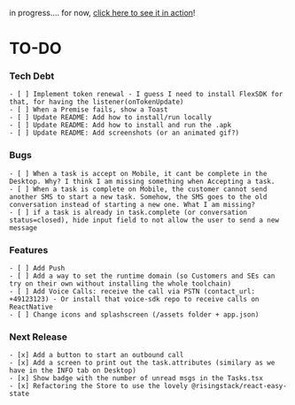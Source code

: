 in progress.... for now, [click here to see it in action](https://www.loom.com/share/91e174973bee4cf1bf873f46b8334a0c)!

# TO-DO

### Tech Debt

    - [ ] Implement token renewal - I guess I need to install FlexSDK for that, for having the listener(onTokenUpdate)
    - [ ] When a Premise fails, show a Toast
    - [ ] Update README: Add how to install/run locally
    - [ ] Update README: Add how to install and run the .apk
    - [ ] Update README: Add screenshots (or an animated gif?)

### Bugs

    - [ ] When a task is accept on Mobile, it cant be complete in the Desktop. Why? I think I am missing something when Accepting a task.
    - [ ] When a task is complete on Mobile, the customer cannot send another SMS to start a new task. Somehow, the SMS goes to the old conversation instead of starting a new one. What I am missing?
    - [ ] if a task is already in task.complete (or conversation status=closed), hide input field to not allow the user to send a new message

### Features

    - [ ] Add Push
    - [ ] Add a way to set the runtime domain (so Customers and SEs can try on their own without installing the whole toolchain)
    - [ ] Add Voice Calls: receive the call via PSTN (contact_url: +49123123) - Or install that voice-sdk repo to receive calls on ReactNative
    - [ ] Change icons and splashscreen (/assets folder + app.json)

### Next Release

    - [x] Add a button to start an outbound call
    - [x] Add a screen to print out the task.attributes (similary as we have in the INFO tab on Desktop)
    - [x] Show badge with the number of unread msgs in the Tasks.tsx
    - [x] Refactoring the Store to use the lovely @risingstack/react-easy-state
